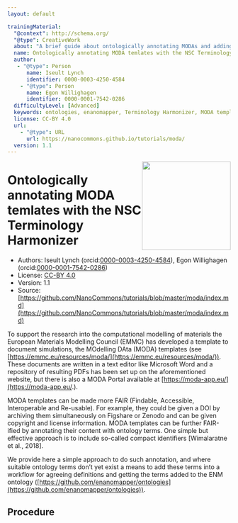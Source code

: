 ```yaml
---
layout: default

trainingMaterial:
  "@context": http://schema.org/
  "@type": CreativeWork
  about: "A brief guide about ontologically annotating MODAs and adding terms to the NSC Terminology Harmonizer."
  name: Ontologically annotating MODA temlates with the NSC Terminology Harmonizer
  author:
   - "@type": Person
      name: Iseult Lynch
      identifier: 0000-0003-4250-4584
    - "@type": Person
      name: Egon Willighagen
      identifier: 0000-0001-7542-0286
  difficultyLevel: [Advanced]
  keywords: ontologies, enanomapper, Terminology Harmonizer, MODA template
  license: CC-BY 4.0
  url:
    - "@type": URL
      url: https://nanocommons.github.io/tutorials/moda/
  version: 1.1
---
```


<img style="float: right; width: 200px"
  src="https://upload.wikimedia.org/wikipedia/commons/thumb/e/e1/NanoCommons-Logo-Large_-_White_Circle_01.png/640px-NanoCommons-Logo-Large_-_White_Circle_01.png" />
# Ontologically annotating MODA temlates with the NSC Terminology Harmonizer

* Authors: Iseult Lynch (orcid:[0000-0003-4250-4584](https://orcid.org/0000-0003-4250-4584)), Egon Willighagen (orcid:[0000-0001-7542-0286](https://orcid.org/0000-0001-7542-0286))
* License: [CC-BY 4.0](https://creativecommons.org/licenses/by/4.0/)
* Version: 1.1
* Source: [https://github.com/NanoCommons/tutorials/blob/master/moda/index.md](https://github.com/NanoCommons/tutorials/blob/master/moda/index.md)

To support the research into the computational modelling of materials the European Materials Modelling Council (EMMC) has developed a template to document
simulations, the MOdelling DAta (MODA) templates (see [https://emmc.eu/resources/moda/](https://emmc.eu/resources/moda/)). These documents are written in
a text editor like Microsoft Word and a repository of resulting PDFs has been set up on the aforementioned website, but there is also a MODA Portal
available at [https://moda-app.eu/](https://moda-app.eu/.).

MODA templates can be made more FAIR (Findable, Accessible, Interoperable and Re-usable). For example, they could be given a DOI by archiving them
simultaneously on Figshare or Zenodo and can be given copyright and license information. MODA templates can be further FAIR-ified by annotating their
content with ontology terms. One simple but effective approach is to include so-called compact identifiers [Wimalaratne et al., 2018].  

We provide here a simple approach to do such annotation, and where suitable ontology terms don’t yet exist a means to add these terms into a workflow for
agreeing definitions and getting the terms added to the ENM ontology ([https://github.com/enanomapper/ontologies](https://github.com/enanomapper/ontologies)).  

## Procedure

